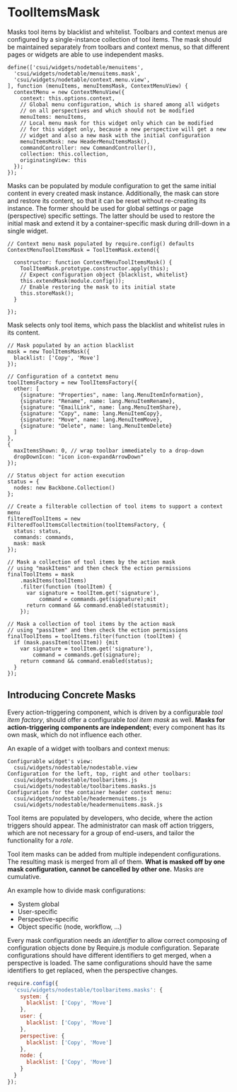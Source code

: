 ToolItemsMask
=============

Masks tool items by blacklist and whitelist. Toolbars and context menus
are configured by a single-instance collection of tool items. The mask
should be maintained separately from toolbars and context menus, so that
different pages or widgets are able to use independent masks.

```
define(['csui/widgets/nodetable/menuitems',
  'csui/widgets/nodetable/menuitems.mask',
  'csui/widgets/nodetable/context.menu.view',
], function (menuItems, menuItemsMask, ContextMenuView) {
  contextMenu = new ContextMenuView({
    context: this.options.context,
    // Global menu configuration, which is shared among all widgets
    // on all perspectives and which should not be modified
    menuItems: menuItems,
    // Local menu mask for this widget only which can be modified
    // for this widget only, because a new perspective will get a new
    // widget and also a new mask with the initial configuration
    menuItemsMask: new HeaderMenuItemsMask(),
    commandController: new CommandController(),
    collection: this.collection,
    originatingView: this
  });
});
```

Masks can be populated by module configuration to get the same initial
content in every created mask instance. Additionally, the mask can
store and restore its content, so that it can be reset without re-creating
its instance. The former should be used for global settings or page
(perspective) specific settings. The latter should be used to restore the
initial mask and extend it by a container-specific mask during drill-down
in a single widget.

```
// Context menu mask populated by require.config() defaults
ContextMenuToolItemsMask = ToolItemMask.extend({

  constructor: function ContextMenuToolItemsMask() {
    ToolItemMask.prototype.constructor.apply(this);
    // Expect configuration object {blacklist, whitelist}
    this.extendMask(module.config());
    // Enable restoring the mask to its initial state
    this.storeMask();
  }

});
```

Mask selects only tool items, which pass the blacklist and whitelist
rules in its content.

```
// Mask populated by an action blacklist
mask = new ToolItemsMask({
  blacklist: ['Copy', 'Move']
});

// Configuration of a contetxt menu
toolItemsFactory = new ToolItemsFactory({
  other: [
    {signature: "Properties", name: lang.MenuItemInformation},
    {signature: "Rename", name: lang.MenuItemRename},
    {signature: "EmailLink", name: lang.MenuItemShare},
    {signature: "Copy", name: lang.MenuItemCopy},
    {signature: "Move", name: lang.MenuItemMove},
    {signature: "Delete", name: lang.MenuItemDelete}
  ]
},
{
  maxItemsShown: 0, // wrap toolbar immediately to a drop-down
  dropDownIcon: "icon icon-expandArrowDown"
});

// Status object for action execution
status = {
  nodes: new Backbone.Collection()
};

// Create a filterable collection of tool items to support a context menu
filteredToolItems = new FilteredToolItemsCollectmition(toolItemsFactory, {
  status: status,
  commands: commands,
  mask: mask
});

// Mask a collection of tool items by the action mask
// using "maskItems" and then check the ection permissions
finalToolItems = mask
    .maskItems(toolItems)
    .filter(function (toolItem) {
      var signature = toolItem.get('signature'),
          command = commands.get(signature);mit
      return command && command.enabled(statusmit);
    });

// Mask a collection of tool items by the action mask
// using "passItem" and then check the ection permissions
finalToolItems = toolItems.filter(function (toolItem) {
  if (mask.passItem(toolItem)) {mit
    var signature = toolItem.get('signature'),
        command = commands.get(signature);
    return command && command.enabled(status);
  }
});
```

Introducing Concrete Masks
--------------------------

Every action-triggering component, which is driven by a configurable *tool
item factory*, should offer a configurable *tool item mask* as well. **Masks
for action-triggering components are independent**; every component has its
own mask, which do not influence each other.

An exaple of a widget with toolbars and context menus:

```text
Configurable widget's view:
  csui/widgets/nodestable/nodestable.view
Configuration for the left, top, right and other toolbars:
  csui/widgets/nodestable/toolbaritems.js
  csui/widgets/nodestable/toolbaritems.masks.js
Configuration for the container header context menu:
  csui/widgets/nodestable/headermenuitems.js        
  csui/widgets/nodestable/headermenuitems.mask.js
```

Tool items are populated by developers, who decide, where the action triggers
should appear. The administrator can mask off action triggers, which are not
necessary for a group of end-users, and tailor the functionality for a *role*.

Tool item masks can be added from multiple independent configurations. The
resulting mask is merged from all of them. **What is masked off by one mask
configuration, cannot be cancelled by other one.** Masks are cumulative.

An example how to divide mask configurations:

* System global
* User-specific
* Perspective-specific
* Object specific (node, workflow, ...)

Every mask configuration needs an *identifier* to allow correct composing of
configuration objects done by Require.js module configuration. Separate
configurations should have different identifiers to get merged, when a
perspective is loaded. The same configurations should have the same identifiers
to get replaced, when the perspective changes.

```javascript
require.config({
  'csui/widgets/nodestable/toolbaritems.masks': {
    system: {
      blacklist: ['Copy', 'Move']
    },
    user: {
      blacklist: ['Copy', 'Move']
    },
    perspective: {
      blacklist: ['Copy', 'Move']
    },
    node: {
      blacklist: ['Copy', 'Move']
    }
  }
});
```

